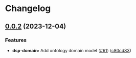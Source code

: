 # Changelog

## [0.0.2](https://github.com/dasch-swiss/dsp-meta/compare/dsp-domain-v0.0.1...dsp-domain-v0.0.2) (2023-12-04)


### Features

* **dsp-domain:** Add ontology domain model ([#61](https://github.com/dasch-swiss/dsp-meta/issues/61)) ([c80cd83](https://github.com/dasch-swiss/dsp-meta/commit/c80cd83a5b9b749a00c84a5da5a1b4af606dbdc9))
